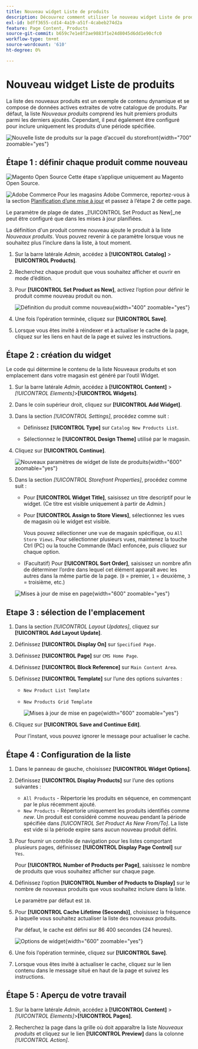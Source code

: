 ```yaml
---
title: Nouveau widget Liste de produits
description: Découvrez comment utiliser le nouveau widget Liste de produits pour afficher une liste des produits ajoutés le plus récemment.
exl-id: bdff3655-cd14-4a19-a51f-4cabeb274d2a
feature: Page Content, Products
source-git-commit: b659c7e1e8f2ae9883f1e24d8045d6dd1e90cfc0
workflow-type: tm+mt
source-wordcount: '610'
ht-degree: 0%

---
```


# Nouveau widget Liste de produits

La liste des nouveaux produits est un exemple de contenu dynamique et se compose de données actives extraites de votre catalogue de produits. Par défaut, la liste _Nouveaux produits_ comprend les huit premiers produits parmi les derniers ajoutés. Cependant, il peut également être configuré pour inclure uniquement les produits d’une période spécifiée.

![Nouvelle liste de produits sur la page d’accueil du storefront](./assets/storefront-home-page-new-products.png){width="700" zoomable="yes"}

## Étape 1 : définir chaque produit comme nouveau

![Magento Open Source](../assets/open-source.svg) Cette étape s’applique uniquement au Magento Open Source.

![Adobe Commerce](../assets/adobe-logo.svg) Pour les magasins Adobe Commerce, reportez-vous à la section [Planification d’une mise à jour](content-staging-scheduled-update.md) et passez à l’étape 2 de cette page.

Le paramètre de plage de dates _[!UICONTROL Set Product as New]_ne peut être configuré que dans les mises à jour planifiées.

La définition d&#39;un produit comme nouveau ajoute le produit à la liste _Nouveaux produits_. Vous pouvez revenir à ce paramètre lorsque vous ne souhaitez plus l’inclure dans la liste, à tout moment.

1. Sur la barre latérale _Admin_, accédez à **[!UICONTROL Catalog]** > **[!UICONTROL Products]**.

1. Recherchez chaque produit que vous souhaitez afficher et ouvrir en mode d’édition.

1. Pour **[!UICONTROL Set Product as New]**, activez l’option pour définir le produit comme nouveau produit ou non.

   ![Définition du produit comme nouveau](./assets/product-set-as-new.png){width="400" zoomable="yes"}

1. Une fois l’opération terminée, cliquez sur **[!UICONTROL Save]**.

1. Lorsque vous êtes invité à réindexer et à actualiser le cache de la page, cliquez sur les liens en haut de la page et suivez les instructions.

## Étape 2 : création du widget

Le code qui détermine le contenu de la liste Nouveaux produits et son emplacement dans votre magasin est généré par l’outil Widget.

1. Sur la barre latérale _Admin_, accédez à **[!UICONTROL Content]** > _[!UICONTROL Elements]_>**[!UICONTROL Widgets]**.

1. Dans le coin supérieur droit, cliquez sur **[!UICONTROL Add Widget]**.

1. Dans la section _[!UICONTROL Settings]_, procédez comme suit :

   - Définissez **[!UICONTROL Type]** sur `Catalog New Products List`.

   - Sélectionnez le **[!UICONTROL Design Theme]** utilisé par le magasin.

1. Cliquez sur **[!UICONTROL Continue]**.

   ![ Nouveaux paramètres de widget de liste de produits ](./assets/widget-settings.png){width="600" zoomable="yes"}

1. Dans la section _[!UICONTROL Storefront Properties]_, procédez comme suit :

   - Pour **[!UICONTROL Widget Title]**, saisissez un titre descriptif pour le widget. (Ce titre est visible uniquement à partir de _Admin_.)

   - Pour **[!UICONTROL Assign to Store Views]**, sélectionnez les vues de magasin où le widget est visible.

     Vous pouvez sélectionner une vue de magasin spécifique, ou `All Store Views`. Pour sélectionner plusieurs vues, maintenez la touche Ctrl (PC) ou la touche Commande (Mac) enfoncée, puis cliquez sur chaque option.

   - (Facultatif) Pour **[!UICONTROL Sort Order]**, saisissez un nombre afin de déterminer l’ordre dans lequel cet élément apparaît avec les autres dans la même partie de la page. (`0` = premier, `1` = deuxième, `3` = troisième, etc.)

   ![Mises à jour de mise en page](./assets/widget-layout-update-home-page.png){width="600" zoomable="yes"}

## Etape 3 : sélection de l&#39;emplacement

1. Dans la section _[!UICONTROL Layout Updates]_, cliquez sur **[!UICONTROL Add Layout Update]**.

1. Définissez **[!UICONTROL Display On]** sur `Specified Page.`

1. Définissez **[!UICONTROL Page]** sur `CMS Home Page`.

1. Définissez **[!UICONTROL Block Reference]** sur `Main Content Area`.

1. Définissez **[!UICONTROL Template]** sur l’une des options suivantes :

   - `New Product List Template`
   - `New Products Grid Template`

     ![Mises à jour de mise en page](./assets/widget-layout-update-new-products-list.png){width="600" zoomable="yes"}

1. Cliquez sur **[!UICONTROL Save and Continue Edit]**.

   Pour l’instant, vous pouvez ignorer le message pour actualiser le cache.

## Étape 4 : Configuration de la liste

1. Dans le panneau de gauche, choisissez **[!UICONTROL Widget Options]**.

1. Définissez **[!UICONTROL Display Products]** sur l’une des options suivantes :

   - `All Products` - Répertorie les produits en séquence, en commençant par le plus récemment ajouté.
   - `New Products` - Répertorie uniquement les produits identifiés comme _new_. Un produit est considéré comme nouveau pendant la période spécifiée dans _[!UICONTROL Set Product As New From/To]_. La liste est vide si la période expire sans aucun nouveau produit défini.

1. Pour fournir un contrôle de navigation pour les listes comportant plusieurs pages, définissez **[!UICONTROL Display Page Control]** sur `Yes`.

   Pour **[!UICONTROL Number of Products per Page]**, saisissez le nombre de produits que vous souhaitez afficher sur chaque page.

1. Définissez l’option **[!UICONTROL Number of Products to Display]** sur le nombre de nouveaux produits que vous souhaitez inclure dans la liste.

   Le paramètre par défaut est `10`.

1. Pour **[!UICONTROL Cache Lifetime (Seconds)]**, choisissez la fréquence à laquelle vous souhaitez actualiser la liste des nouveaux produits.

   Par défaut, le cache est défini sur 86 400 secondes (24 heures).

   ![Options de widget](./assets/widget-options-new-product-list.png){width="600" zoomable="yes"}

1. Une fois l’opération terminée, cliquez sur **[!UICONTROL Save]**.

1. Lorsque vous êtes invité à actualiser le cache, cliquez sur le lien contenu dans le message situé en haut de la page et suivez les instructions.

## Étape 5 : Aperçu de votre travail

1. Sur la barre latérale _Admin_, accédez à **[!UICONTROL Content]** > _[!UICONTROL Elements]_>**[!UICONTROL Pages]**.

1. Recherchez la page dans la grille où doit apparaître la liste _Nouveaux produits_ et cliquez sur le lien **[!UICONTROL Preview]** dans la colonne _[!UICONTROL Action]_.
